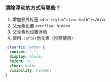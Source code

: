 ### 清除浮动的方式有哪些？

1. 增加额外标签 `<div style=”clear:both”></div>`
2. 父元素设置 `overflow：hidden`
3. 父元素也设置浮动
4. 使用`::after`伪元素（推荐使用）
```css
.clearfix::after {  
  content: "."; 
  display: block; 
  height: 0; 
  clear: both; 
  visibility: hidden;  
}
```